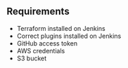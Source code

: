 
## Requirements

* Terraform installed on Jenkins
* Correct plugins installed on Jenkins
* GitHub access token
* AWS credentials
* S3 bucket


